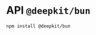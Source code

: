 # API `@deepkit/bun`

```shell
npm install @deepkit/bun
```

<api-docs package="@deepkit/bun"></api-docs>